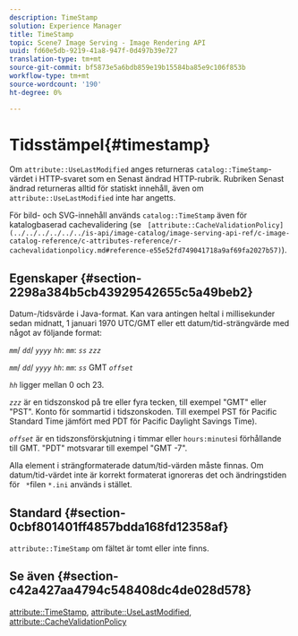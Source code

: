 ```yaml
---
description: TimeStamp
solution: Experience Manager
title: TimeStamp
topic: Scene7 Image Serving - Image Rendering API
uuid: fd60e5db-9219-41a8-947f-0d497b39e727
translation-type: tm+mt
source-git-commit: bf5873e5a6bdb859e19b15584ba85e9c106f853b
workflow-type: tm+mt
source-wordcount: '190'
ht-degree: 0%

---
```



# Tidsstämpel{#timestamp}

Om `attribute::UseLastModified` anges returneras `catalog::TimeStamp`-värdet i HTTP-svaret som en Senast ändrad HTTP-rubrik. Rubriken Senast ändrad returneras alltid för statiskt innehåll, även om `attribute::UseLastModified` inte har angetts.

För bild- och SVG-innehåll används `catalog::TimeStamp` även för katalogbaserad cachevalidering (se ` [attribute::CacheValidationPolicy](../../../../../../is-api/image-catalog/image-serving-api-ref/c-image-catalog-reference/c-attributes-reference/r-cachevalidationpolicy.md#reference-e55e52fd749041718a9af69fa2027b57)`).

## Egenskaper {#section-2298a384b5cb43929542655c5a49beb2}

Datum-/tidsvärde i Java-format. Kan vara antingen heltal i millisekunder sedan midnatt, 1 januari 1970 UTC/GMT eller ett datum/tid-strängvärde med något av följande format:

*`mm`*/  *`dd`*/  *`yyyy`* *`hh`*:  *`mm`*:  *`ss`* *`zzz`*

*`mm`*/  *`dd`*/  *`yyyy`* *`hh`*:  *`mm`*:  *`ss`* GMT  *`offset`*

*`hh`* ligger mellan 0 och 23.

*`zzz`* är en tidszonskod på tre eller fyra tecken, till exempel &quot;GMT&quot; eller &quot;PST&quot;. Konto för sommartid i tidszonskoden. Till exempel PST för Pacific Standard Time jämfört med PDT för Pacific Daylight Savings Time).

*`offset`* är en tidszonsförskjutning i timmar eller  `hours:minutes`i förhållande till GMT. &quot;PDT&quot; motsvarar till exempel &quot;GMT -7&quot;.

Alla element i strängformaterade datum/tid-värden måste finnas. Om datum/tid-värdet inte är korrekt formaterat ignoreras det och ändringstiden för ` *`filen `*.ini` används i stället.

## Standard {#section-0cbf801401ff4857bdda168fd12358af}

`attribute::TimeStamp` om fältet är tomt eller inte finns.

## Se även {#section-c42a427aa4794c548408dc4de028d578}

[attribute::TimeStamp](../../../../../../is-api/image-catalog/image-serving-api-ref/c-image-catalog-reference/c-attributes-reference/r-timestamp.md#reference-4213c599a64942ee8cb9d80696b08296),  [attribute::UseLastModified](../../../../../../is-api/image-catalog/image-serving-api-ref/c-image-catalog-reference/c-attributes-reference/r-uselastmodified.md#reference-73ecc421e6864a38aec5a4775f06b8e8),  [attribute::CacheValidationPolicy](../../../../../../is-api/image-catalog/image-serving-api-ref/c-image-catalog-reference/c-attributes-reference/r-cachevalidationpolicy.md#reference-e55e52fd749041718a9af69fa2027b57)
